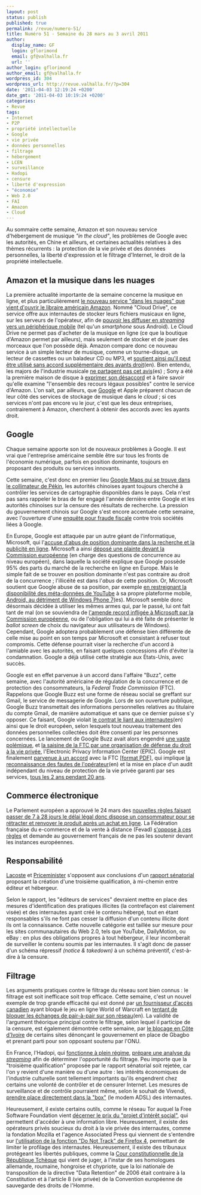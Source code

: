 ```yaml
---
layout: post
status: publish
published: true
permalink: /revue/numero-51/
title: Numéro 51 - Semaine du 28 mars au 3 avril 2011
author:
  display_name: GF
  login: gflorimond
  email: gf@valhalla.fr
  url: ''
author_login: gflorimond
author_email: gf@valhalla.fr
wordpress_id: 304
wordpress_url: http://revue.valhalla.fr/?p=304
date: '2011-04-03 12:19:24 +0200'
date_gmt: '2011-04-03 10:19:24 +0200'
categories:
- Revue
tags:
- Internet
- P2P
- propriété intellectuelle
- Google
- vie privée
- données personnelles
- filtrage
- hébergement
- LCEN
- surveillance
- Hadopi
- censure
- liberté d'expression
- "économie"
- Web 2.0
- FAI
- Amazon
- Cloud
---
```

<p>Au sommaire cette semaine, Amazon et son nouveau service d'hébergement de musique <i>"in the cloud"</i>, les problèmes de Google avec les autorités, en Chine et ailleurs, et certaines actualités relatives à des thèmes récurrents : la protection de la vie privée et des données personnelles, la liberté d'expression et le filtrage d'Internet, le droit de la propriété intellectuelle.</p>
<h2>Amazon et la musique dans les nuages</h2>
<p>La première actualité importante de la semaine concerne la musique en ligne, et plus particulièrement <a href="http://www.lemonde.fr/technologies/article/2011/03/29/amazon-lance-son-systeme-de-musique-dans-les-nuages_1500255_651865.html">le nouveau service "dans les nuages" que vient d'ouvrir le libraire américain Amazon</a>. Nommé "Cloud Drive", ce service offre aux internautes de stocker leurs fichiers musicaux en ligne, sur les serveurs de l'opérateur, afin de <a href="http://www.clubic.com/telecharger/logiciel-musique-et-streaming/actualite-407616-amazon-cloud-drive-cloud-player-musique-en-ligne.html">pouvoir les diffuser en <i>streaming</i> vers un périphérique mobile</a> (tel qu'un <i>smartphone</i> sous Android). Le Cloud Drive ne permet pas d'acheter de la musique en ligne (ce que la boutique d'Amazon permet par ailleurs), mais seulement de stocker et de jouer des morceaux que l'on possède déjà. Amazon compare donc ce nouveau service à un simple lecteur de musique, comme un tourne-disque, un lecteur de cassettes ou un baladeur CD ou MP3, et <a href="http://www.clubic.com/telecharger/logiciel-musique-et-streaming/actualite-407616-amazon-cloud-drive-cloud-player-musique-en-ligne.html">soutient ainsi qu'il peut être utilisé sans accord supplémentaire des ayants droit</a><span class="lang">(en)</span>. Bien entendu, les majors de l'industrie musicale <a href="http://www.elpais.com/articulo/Pantallas/servicio/Amazon/subleva/discograficas/elpepirtv/20110331elpepirtv_1/Tes">ne partagent pas cet avis</a><span class="lang">(es)</span> ; Sony a été la première maison de disque à <a href="http://www.lemonde.fr/technologies/article/2011/03/30/musique-en-ligne-sony-menace-amazon-de-proces_1500874_651865.html">exprimer son désaccord</a> et à faire savoir qu'elle examine "l'ensemble des recours légaux possibles" contre le service d'Amazon. L'on sait, par ailleurs, que <a href="http://www.lemonde.fr/technologies/article/2011/03/30/musique-en-ligne-sony-menace-amazon-de-proces_1500874_651865.html">Google</a> et Apple préparent chacun de leur côté des services de stockage de musique dans le <i>cloud</i> ; si ces services n'ont pas encore vu le jour, c'est que les deux entreprises, contrairement à Amazon, cherchent à obtenir des accords avec les ayants droit.</p>
<h2>Google</h2>
<p>Chaque semaine apporte son lot de nouveaux problèmes à Google. Il est vrai que l'entreprise américaine semble être sur tous les fronts de l'économie numérique, parfois en position dominante, toujours en proposant des produits ou services innovants.</p>
<p>Cette semaine, c'est donc en premier lieu <a href="http://www.lemonde.fr/technologies/article/2011/03/30/musique-en-ligne-sony-menace-amazon-de-proces_1500874_651865.html">Google Maps qui se trouve dans le collimateur de Pékin</a>, les autorités chinoises ayant toujours cherché à contrôler les services de cartographie disponibles dans le pays. Cela n'est pas sans rappeler le bras de fer engagé l'année dernière entre Google et les autorités chinoises sur la censure des résultats de recherche. La pression du gouvernement chinois sur Google s'est encore accentuée cette semaine, avec l'ouverture d'une <a href="http://www.lemonde.fr/technologies/article/2011/04/01/pekin-accuse-des-entreprises-liees-a-google-de-fraude-fiscale_1501627_651865.html">enquête pour fraude fiscale</a> contre trois sociétés liées à Google.</p>
<p>En Europe, Google est attaquée par un autre géant de l'informatique, Microsoft, qui l'<a href="http://www.numerama.com/magazine/18444-microsoft-accuse-google-d-abus-de-position-dominante-dans-la-recherche.html">accuse d'abus de position dominante dans la recherche et la publicité en ligne</a>. Microsoft a ainsi <a href="http://www.lemonde.fr/technologies/article/2011/03/31/microsoft-porte-plainte-contre-google-devant-la-commission-europeenne_1501056_651865.html">déposé une plainte devant la Commission européenne</a> (en charge des questions de concurrence au niveau européen), dans laquelle la société explique que Google possède 95% des parts du marché de la recherche en ligne en Europe. Mais le simple fait de se trouver en position dominante n'est pas contraire au droit de la concurrence ; l'illicéité est dans l'<i>abus</i> de cette position. Or, Microsoft soutient que Google abuse de sa position, par exemple <a href="http://www.pcinpact.com/actu/news/62797-microsoft-plainte-google-abus-recherche-youtube-europe.htm">en restreignant la disponibilité des méta-données de YouTube</a> à sa propre plateforme mobile, <a href="http://www.elpais.com/articulo/tecnologia/Microsoft/denunciara/practicas/Google/autoridades/europeas/elpeputec/20110331elpeputec_1/Tes">Android, au détriment de Windows Phone 7</a><span class="lang">(es)</span>. Microsoft semble donc désormais décidée à utiliser les mêmes armes qui, par le passé, lui ont fait tant de mal (on se souviendra de <a href="http://www.zdnet.fr/actualites/microsoft-sanctionne-pour-violation-des-lois-europeennes-sur-la-concurrence-39146545.htm">l'amende record infligée à Microsoft par la Commission européenne</a>, ou de l'obligation qui lui a été faite de présenter le <i>ballot screen</i> de choix du navigateur aux utilisateurs de Windows). Cependant, Google adoptera probablement une défense bien différente de celle mise au point en son temps par Microsoft et consistant à refuser tout compromis. Cette défense pourrait viser la recherche d'un accord à l'amiable avec les autorités, en faisant quelques concessions afin d'éviter la condamnation. Google a déjà utilisé cette stratégie aux États-Unis, avec succès.</p>
<p>Google est en effet parvenue à un accord dans l'affaire "Buzz", cette semaine, avec l'autorité américaine de régulation de la concurrence et de protection des consommateurs, la <i>Federal Trade Commission</i> (FTC). Rappelons que Google Buzz est une forme de réseau social se greffant sur Gmail, le service de messagerie de Google. Lors de son ouverture publique, Google Buzz transmettait des informations personnelles relatives au titulaire du compte Gmail, de manière automatique et sans que ce dernier puisse s'y opposer. Ce faisant, Google violait <a href="http://arstechnica.com/tech-policy/news/2011/03/google-agrees-to-new-privacy-rules-as-part-of-buzz-settlement.ars">le contrat le liant aux internautes</a><span class="lang">(en)</span> ainsi que le droit européen, selon lesquels tout nouveau traitement des données personnelles collectées doit être consenti par les personnes concernées.  Le lancement de Google Buzz avait alors engendré <a href="http://www.lemondeinformatique.fr/actualites/lire-la-ftc-va-surveiller-google-pendant-20-ans-sur-la-vie-privee-33311.html">une vaste polémique</a>, et <a href="http://www.numerama.com/magazine/18431-vie-privee-google-se-soumettra-a-des-controles-reguliers-apres-l-affaire-buzz.html">la saisine de la FTC par une organisation de défense du droit à la vie privée</a>, l'Electronic Privacy Information Center (EPIC). Google est finalement <a href="http://www.zdnet.fr/actualites/google-signe-un-accord-contraignant-avec-la-ftc-apres-le-fiasco-buzz-39759541.htm">parvenue à un accord</a> avec la FTC <a href="http://www.ftc.gov/os/caselist/1023136/110330googlebuzzagreeorder.pdf">[format PDF]</a>, qui implique <a href="http://www.elpais.com/articulo/tecnologia/politica/privacidad/Google/sera/auditada/externamente/durante/anos/elpeputec/20110330elpeputec_6/Tes">la reconnaissance des fautes de l'opérateur</a><span class="lang">(en)</span> et la mise en place d'un audit indépendant du niveau de protection de la vie privée garanti par ses services, <a href="http://www.lemonde.fr/technologies/article/2011/03/30/buzz-google-sera-audite-tous-les-deux-ans-sur-sa-protection-de-la-vie-privee_1500926_651865.html">tous les 2 ans pendant 20 ans</a>.</p>
<h2>Commerce électronique</h2>
<p>Le Parlement européen a approuvé le 24 mars des <a href="http://www.lemondeinformatique.fr/actualites/lire-les-acteurs-du-e-commerce-s-inquietent-des-recentes-regles-europeennes-33316.html">nouvelles règles faisant passer de 7 à 28 jours le délai légal donc dispose un consommateur pour se rétracter et renvoyer le produit après un achat en ligne</a>. La Fédération française du e-commerce et de la vente à distance (Fevad) <a href="http://www.lemondeinformatique.fr/actualites/lire-les-acteurs-du-e-commerce-s-inquietent-des-recentes-regles-europeennes-33316.html">s'oppose à ces règles</a> et demande au gouvernement français de ne pas les soutenir devant les instances européennes.</p>
<h2>Responsabilité</h2>
<p><a href="http://www.pcinpact.com/actu/news/62756-priceminister-lacoste-lcen-statut.htm">Lacoste</a> et <a href="http://www.pcinpact.com/actu/news/62021-lcen-hebergeur-editeur-benoit-tabaka.htm">Priceminister</a> s'opposent aux conclusions d'un <a href="http://www.pcinpact.com/actu/news/61904-statut-hebergeur-editeur-service-ligne.htm">rapport sénatorial</a> proposant la création d'une troisième qualification, à mi-chemin entre éditeur et hébergeur.</p>
<p>Selon le rapport, les "éditeurs de services" devraient mettre en place des mesures d'identification des pratiques illicites (la contrefaçon est clairement visée) et des internautes ayant créé le contenu hébergé, tout en étant responsables s'ils ne font pas cesser la diffusion d'un contenu illicite dont ils ont la connaissance. Cette nouvelle catégorie est taillée sur mesure pour les sites communautaires du Web 2.0, tels que YouTube, DailyMotion, ou eBay : en plus des obligations propres à tout hébergeur, il leur incomberait de surveiller le contenu soumis par les internautes. Il s'agit donc de passer d'un schéma répressif <i>(notice & takedown)</i> à un schéma préventif, c'est-à-dire à la censure.</p>
<h2>Filtrage</h2>
<p>Les arguments pratiques contre le filtrage du réseau sont bien connus : le filtrage est soit inefficace soit trop efficace. Cette semaine, c'est un nouvel exemple de trop grande efficacité qui est donné par <a href="http://www.numerama.com/magazine/18419-un-fai-canadien-restreint-par-erreur-world-of-warcraft-en-voulant-brider-le-p2p.html">un fournisseur d'accès canadien</a> ayant bloqué le jeu en ligne World of Warcraft en <a href="http://www.numerama.com/magazine/18419-un-fai-canadien-restreint-par-erreur-world-of-warcraft-en-voulant-brider-le-p2p.html">tentant de bloquer les échanges de pair-à-pair sur son réseau</a><span class="lang">(en)</span>. La validité de l'argument théorique principal contre le filtrage, selon lequel il participe de la censure, est également démontrée cette semaine, par <a href="http://www.numerama.com/magazine/18438-la-censure-du-web-s-empare-de-la-cote-d-ivoire.html">le blocage en Côte d'Ivoire</a> de certains sites dénonçant le gouvernement en place de Gbagbo et prenant parti pour son opposant soutenu par l'ONU.</p>
<p>En France, l'Hadopi, qui <a href="http://www.numerama.com/magazine/18429-la-hadopi-vise-200-000-saisines-par-jour-d-ici-la-fin-de-l-annee.html">fonctionne à plein régime</a>, <a href="http://www.pcinpact.com/actu/news/62801-vivendi-hadopi-streaming-action-cessation.htm">prépare une analyse du <i>streaming</i></a> afin de déterminer l'opportunité du filtrage. Peu importe que la "troisième qualification" proposée par le rapport sénatorial soit rejetée, car l'on y revient d'une manière ou d'une autre : les intérêts économiques de l'industrie culturelle sont tellement importants qu'ils engendrent chez certains une volonté de contrôler et de censurer Internet. Les mesures de surveillance et de contrôle pourraient même, selon le souhait de Vivendi, <a href="http://www.pcinpact.com/actu/news/62796-hadopi-moyen-securisation-vivendi-sfr.htm">prendre place directement dans la "box"</a> (le modem ADSL) des internautes.</p>
<p>Heureusement, il existe certains outils, comme le réseau Tor auquel la Free Software Foundation vient <a href="http://www.numerama.com/magazine/18449-le-reseau-anonyme-tor-recompense-pour-son-role-d-interet-social.html">décerner le prix du "projet d'intérêt social"</a>, qui permettent d'accéder à une information libre. Heureusement, il existe des opérateurs privés soucieux du droit à la vie privée des internautes, comme la fondation Mozilla et l'agence Associated Press qui viennent de s'entendre sur <a href="http://www.numerama.com/magazine/18453-mozilla-convainc-l-associated-press-de-limiter-le-pistage-des-internautes.html">l'utilisation de la fonction "Do Not Track" de Firefox 4</a>, permettant de limiter le profilage des internautes. Heureusement, il existe des tribunaux protégeant les libertés publiques, comme la <a href="http://www.numerama.com/magazine/18446-la-republique-tcheque-juge-inconstitutionnelle-la-conservation-des-donnees.html">Cour constitutionnelle de la République Tchèque</a> qui vient de juger, à l'instar de ses homologues allemande, roumaine, hongroise et chypriote, que la loi nationale de transposition de la directive "Data Retention" de 2006 était contraire à la Constitution et à l'article 8 (vie privée) de la Convention européenne de sauvegarde des droits de l'Homme.</p>
